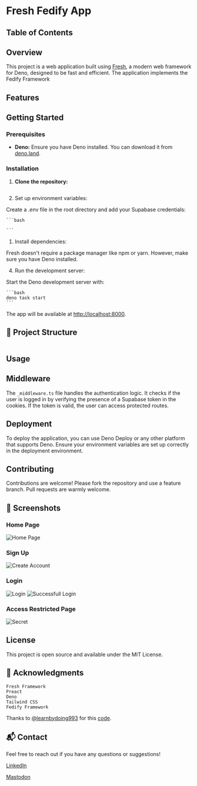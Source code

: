 # Fresh Fedify App

## Table of Contents


## Overview

This project is a web application built using [Fresh](https://fresh.deno.dev/), a modern web framework for Deno, designed to be fast and efficient. The application implements the Fedify Framework

## Features


## Getting Started

### Prerequisites

- **Deno:** Ensure you have Deno installed. You can download it from [deno.land](https://deno.land/).

### Installation

1. **Clone the repository:**

   ```bash
   
   ```

2. Set up environment variables:

Create a .env file in the root directory and add your Supabase credentials:

    ```bash
    
    ```

1. Install dependencies:

Fresh doesn't require a package manager like npm or yarn. However, make sure you have Deno installed.

4. Run the development server:

Start the Deno development server with:

    ```bash
    deno task start
    ```

The app will be available at [http://localhost:8000](http://localhost:8000).

## 📂 Project Structure

```bash
```

## Usage



## Middleware

The `_middleware.ts` file handles the authentication logic. It checks if the user is logged in by verifying the presence of a Supabase token in the cookies. If the token is valid, the user can access protected routes.

## Deployment

To deploy the application, you can use Deno Deploy or any other platform that supports Deno. Ensure your environment variables are set up correctly in the deployment environment.

## Contributing

Contributions are welcome! Please fork the repository and use a feature branch. Pull requests are warmly welcome.

## 📸 Screenshots
### Home Page
![Home Page](./screenshots/home.png)

### Sign Up
![Create Account](./screenshots/create_account.png)

### Login
![Login](./screenshots/login.png)
![Successfull Login](./screenshots/logged_in_success.png)


### Access Restricted Page
![Secret](./screenshots/secret.png)

## License

This project is open source and available under the MIT License.

## 🙌 Acknowledgments

    Fresh Framework
    Preact
    Deno
    Tailwind CSS
    Fedify Framework

Thanks to [@learnbydoing993](https://github.com/learnbydoing993) for this [code](https://github.com/learnbydoing993/fresh-auth-supabase).   

## 📬 Contact

Feel free to reach out if you have any questions or suggestions!

[LinkedIn](www.linkedin/in/mdumbu) 

[Mastodon](https://mastodon.social/@backyardcoding)
